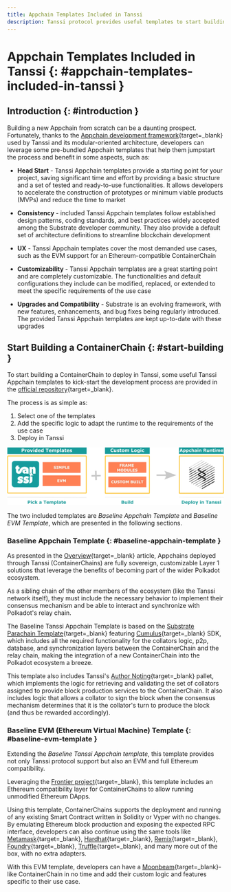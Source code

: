 ```yaml
---
title: Appchain Templates Included in Tanssi
description: Tanssi protocol provides useful templates to start building your Appchain, including a ready-to-use EVM template for Ethereum compatibility.
---
```


# Appchain Templates Included in Tanssi {: #appchain-templates-included-in-tanssi }

## Introduction {: #introduction }

Building a new Appchain from scratch can be a daunting prospect. Fortunately, thanks to the [Appchain development framework](/learn/framework/overview){target=\_blank} used by Tanssi and its modular-oriented architecture, developers can leverage some pre-bundled Appchain templates that help them jumpstart the process and benefit in some aspects, such as:

- **Head Start** - Tanssi Appchain templates provide a starting point for your project, saving significant time and effort by providing a basic structure and a set of tested and ready-to-use functionalities. It allows developers to accelerate the construction of prototypes or minimum viable products (MVPs) and reduce the time to market

- **Consistency** - included Tanssi Appchain templates follow established design patterns, coding standards, and best practices widely accepted among the Substrate developer community. They also provide a default set of architecture definitions to streamline blockchain development

- **UX** - Tanssi Appchain templates cover the most demanded use cases, such as the EVM support for an Ethereum-compatible ContainerChain

- **Customizability** - Tanssi Appchain templates are a great starting point and are completely customizable. The functionalities and default configurations they include can be modified, replaced, or extended to meet the specific requirements of the use case

- **Upgrades and Compatibility** - Substrate is an evolving framework, with new features, enhancements, and bug fixes being regularly introduced. The provided Tanssi Appchain templates are kept up-to-date with these upgrades

## Start Building a ContainerChain {: #start-building }

To start building a ContainerChain to deploy in Tanssi, some useful Tanssi Appchain templates to kick-start the development process are provided in the [official repository](https://github.com/moondance-labs/tanssi){target=\_blank}.

The process is as simple as:

1. Select one of the templates
2. Add the specific logic to adapt the runtime to the requirements of the use case
3. Deploy in Tanssi

![Using Templates to Speed Up the Developmet Process](/images/learn/tanssi/templates/templates-1.webp)

The two included templates are *Baseline Appchain Template* and *Baseline EVM Template*, which are presented in the following sections.

### Baseline Appchain Template {: #baseline-appchain-template }

As presented in the [Overview](/learn/tanssi/overview){target=\_blank} article, Appchains deployed through Tanssi (ContainerChains) are fully sovereign, customizable Layer 1 solutions that leverage the benefits of becoming part of the wider Polkadot ecosystem.

As a sibling chain of the other members of the ecosystem (like the Tanssi network itself), they must include the necessary behavior to implement their consensus mechanism and be able to interact and synchronize with Polkadot's relay chain.

The Baseline Tanssi Appchain Template is based on the [Substrate Parachain Template](https://github.com/substrate-developer-hub/substrate-parachain-template){target=\_blank} featuring [Cumulus](https://github.com/paritytech/polkadot-sdk/tree/master/cumulus){target=\_blank} SDK, which includes all the required functionality for the collators logic, p2p, database, and synchronization layers between the ContainerChain and the relay chain, making the integration of a new ContainerChain into the Polkadot ecosystem a breeze.

This template also includes Tanssi's [Author Noting](https://github.com/moondance-labs/tanssi/blob/master/pallets/author-noting/src/lib.rs){target=\_blank} pallet, which implements the logic for retrieving and validating the set of collators assigned to provide block production services to the ContainerChain. It also includes logic that allows a collator to sign the block when the consensus mechanism determines that it is the collator's turn to produce the block (and thus be rewarded accordingly).

### Baseline EVM (Ethereum Virtual Machine) Template {: #baseline-evm-template }

Extending the *Baseline Tanssi Appchain template*, this template provides not only Tanssi protocol support but also an EVM and full Ethereum compatibility.

Leveraging the [Frontier project](https://github.com/paritytech/frontier){target=\_blank}, this template includes an Ethereum compatibility layer for ContainerChains to allow running unmodified Ethereum DApps.

Using this template, ContainerChains supports the deployment and running of any existing Smart Contract written in Solidity or Vyper with no changes. By emulating Ethereum block production and exposing the expected RPC interface, developers can also continue using the same tools like [Metamask](https://metamask.io){target=\_blank}, [Hardhat](https://hardhat.org){target=\_blank}, [Remix](https://remix.ethereum.org){target=\_blank}, [Foundry](https://github.com/foundry-rs/foundry){target=\_blank}, [Truffle](https://trufflesuite.com){target=\_blank}, and many more out of the box, with no extra adapters.

With this EVM template, developers can have a [Moonbeam](https://moonbeam.network){target=\_blank}-like ContainerChain in no time and add their custom logic and features specific to their use case.
